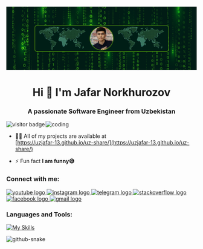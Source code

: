 ![logo](https://github.com/UzJaFaR-13/UzJaFaR-13/blob/main/Github-Banner.png)
<h1 align="center">Hi 👋 I'm Jafar Norkhurozov</h1>
<h3 align="center">A passionate Software Engineer from Uzbekistan</h3>

<img align="right" alt="coding" width="400" src="https://user-images.githubusercontent.com/55389276/140866485-8fb1c876-9a8f-4d6a-98dc-08c4981eaf70.gif">

![visitor badge](https://visitor-badge.laobi.icu/badge?page_id=UzJaFaR-13.UzJaFaR-13&left_text=My%20Page%20Visitors)

- 👨‍💻 All of my projects are available at <br> [https://uzjafar-13.github.io/uz-share/](https://uzjafar-13.github.io/uz-share/)

- ⚡ Fun fact **I am funny😅**

<h3 align="left">Connect with me:</h3>

<div align="left">
  <a href="!#" target="_blank">
  <img src="https://raw.githubusercontent.com/maurodesouza/profile-readme-generator/master/src/assets/icons/social/youtube/default.svg" width="47" height="35" alt="youtube logo"  />
  </a>
  <a href="https://www.instagram.com/uzjafar_13/profilecard/" target="_blank">
    <img src="https://raw.githubusercontent.com/maurodesouza/profile-readme-generator/master/src/assets/icons/social/instagram/default.svg" width="47" height="35" alt="instagram logo"  />
  </a>
  <a href="https://t.me/UzJaFaR_13" target="_blank">
    <img src="https://raw.githubusercontent.com/maurodesouza/profile-readme-generator/master/src/assets/icons/social/telegram/default.svg" width="47" height="35" alt="telegram logo"  />
  </a>
  <a href="https://stackoverflow.com/users/21209988/jafar-norxurozov" target="_blank">
    <img src="https://raw.githubusercontent.com/maurodesouza/profile-readme-generator/master/src/assets/icons/social/stackoverflow/default.svg" width="47" height="35" alt="stackoverflow logo"  />
  </a>
  <a href="https://www.facebook.com/jafar.norxurozov.3" target="_blank">
    <img src="https://raw.githubusercontent.com/maurodesouza/profile-readme-generator/master/src/assets/icons/social/facebook/default.svg" width="47" height="35" alt="facebook logo"  />
  <a href="mailto:uzjafarc@gmail.com" target="_blank">
  <img src="https://raw.githubusercontent.com/maurodesouza/profile-readme-generator/master/src/assets/icons/social/gmail/default.svg" width="47" height="35" alt="gmail logo"/>
  </a>
</div>

<h3 align="left">Languages and Tools:</h3>

[![My Skills](https://skillicons.dev/icons?i=docker,js,vite,vue,pinia,redis,postgres,mongodb,symfony,react,bash,powershell,vim,bootstrap,css,figma,git,github,gitlab,gmail,gulp,html,htmx,jest,mysql,netlify,nodejs,npm,php,phpstorm,ps,ae,pr,ai,sass,tailwind,jquery,stackoverflow,arch,ubuntu,kali,debian,linux,redhat,windows&perline=15)](https://skillicons.dev)

<!-- <h3 align="left">Support:</h3> -->
<!-- <p><a href=""> <img align="left" src="https://cdn.buymeacoffee.com/buttons/v2/default-yellow.png" height="50" width="210" alt="simplified learner" /></a></p><br><br> -->

<picture>
  <source media="(prefers-color-scheme: dark)" srcset="https://raw.githubusercontent.com/tobiasmeyhoefer/tobiasmeyhoefer/output/github-snake-dark.svg" />
  <source media="(prefers-color-scheme: light)" srcset="https://raw.githubusercontent.com/tobiasmeyhoefer/tobiasmeyhoefer/output/github-snake.svg" />
  <img alt="github-snake" src="https://raw.githubusercontent.com/tobiasmeyhoefer/tobiasmeyhoefer/output/github-snake.svg" />
</picture>

